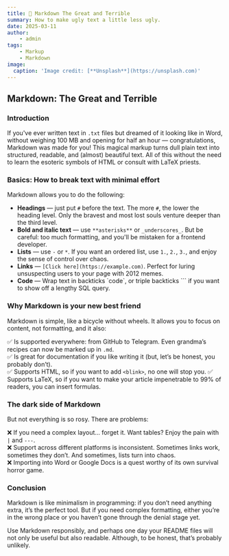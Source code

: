 ```yaml
---
title: 🥶 Markdown The Great and Terrible
summary: How to make ugly text a little less ugly.
date: 2025-03-11
author: 
    - admin
tags: 
    - Markup 
    - Markdown
image:
  caption: 'Image credit: [**Unsplash**](https://unsplash.com)'
---
```


## Markdown: The Great and Terrible

### Introduction

If you've ever written text in `.txt` files but dreamed of it looking like in Word, without weighing 100 MB and opening for half an hour — congratulations, Markdown was made for you! This magical markup turns dull plain text into structured, readable, and (almost) beautiful text. All of this without the need to learn the esoteric symbols of HTML or consult with LaTeX priests.

### Basics: **How to break text with minimal effort**

Markdown allows you to do the following:

- **Headings** — just put `#` before the text. The more `#`, the lower the heading level. Only the bravest and most lost souls venture deeper than the third level.
- **Bold and italic text** — use `**asterisks**` or `_underscores_`. But be careful: too much formatting, and you'll be mistaken for a frontend developer.
- **Lists** — use `-` or `*`. If you want an ordered list, use `1.`, `2.`, `3.`, and enjoy the sense of control over chaos.
- **Links** — `[Click here](https://example.com)`. Perfect for luring unsuspecting users to your page with 2012 memes.
- **Code** — Wrap text in backticks \`code\`, or triple backticks \``` if you want to show off a lengthy SQL query.

### Why Markdown is your new best friend

Markdown is simple, like a bicycle without wheels. It allows you to focus on content, not formatting, and it also:

✅ Is supported everywhere: from GitHub to Telegram. Even grandma’s recipes can now be marked up in `.md`.  
✅ Is great for documentation if you like writing it (but, let’s be honest, you probably don’t).  
✅ Supports HTML, so if you want to add `<blink>`, no one will stop you.
✅ Supports LaTeX, so if you want to make your article impenetrable to 99% of readers, you can insert formulas.

### The dark side of Markdown

But not everything is so rosy. There are problems:

❌ If you need a complex layout… forget it. Want tables? Enjoy the pain with `|` and `---`.  
❌ Support across different platforms is inconsistent. Sometimes links work, sometimes they don’t. And sometimes, lists turn into chaos.  
❌ Importing into Word or Google Docs is a quest worthy of its own survival horror game.

### Conclusion

Markdown is like minimalism in programming: if you don’t need anything extra, it’s the perfect tool. But if you need complex formatting, either you’re in the wrong place or you haven’t gone through the denial stage yet.

Use Markdown responsibly, and perhaps one day your README files will not only be useful but also readable. Although, to be honest, that’s probably unlikely.

